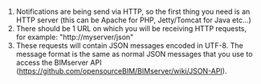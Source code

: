 1. Notifications are being send via HTTP, so the first thing you need is an HTTP server (this can be Apache for PHP, Jetty/Tomcat for Java etc...)
2. There should be 1 URL on which you will be receiving HTTP requests, for example: "http://myserver/json"
3. These requests will contain JSON messages encoded in UTF-8. The message format is the same as normal JSON messages that you use to access the BIMserver API (https://github.com/opensourceBIM/BIMserver/wiki/JSON-API).